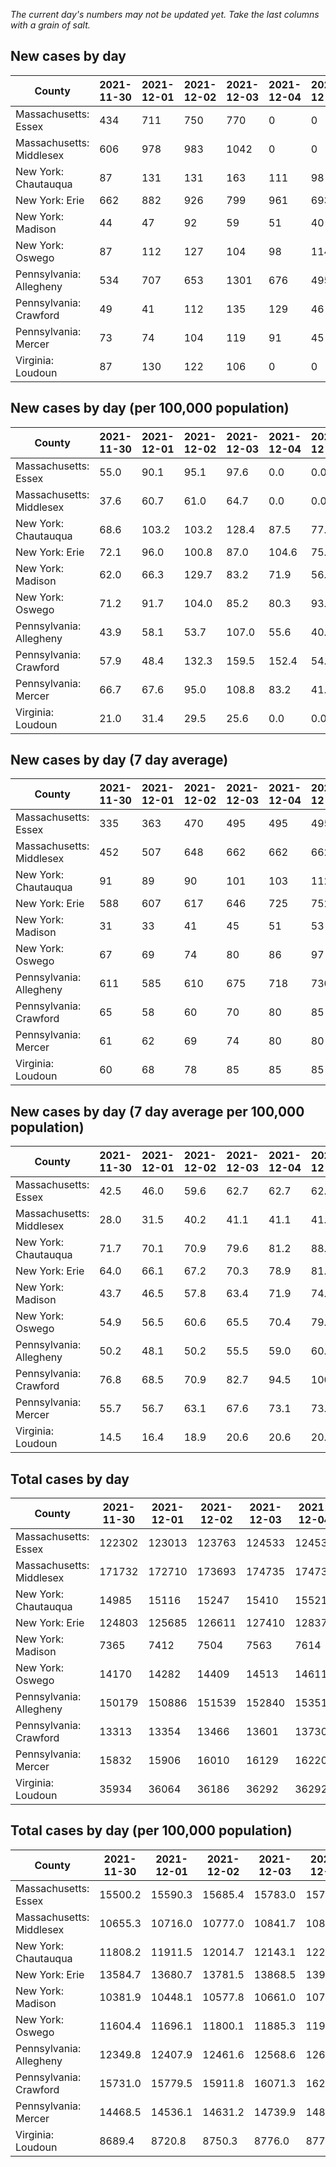 _The current day's numbers may not be updated yet. Take the last columns with a grain of salt._
## New cases by day

| County | 2021-11-30 | 2021-12-01 | 2021-12-02 | 2021-12-03 | 2021-12-04 | 2021-12-05 | 2021-12-06 |
| --- | --- | --- | --- | --- | --- | --- | --- |
| Massachusetts: Essex | 434 | 711 | 750 | 770 | 0 | 0 | 1479 |
| Massachusetts: Middlesex | 606 | 978 | 983 | 1042 | 0 | 0 | 2156 |
| New York: Chautauqua | 87 | 131 | 131 | 163 | 111 | 98 | 89 |
| New York: Erie | 662 | 882 | 926 | 799 | 961 | 693 | 664 |
| New York: Madison | 44 | 47 | 92 | 59 | 51 | 40 | 26 |
| New York: Oswego | 87 | 112 | 127 | 104 | 98 | 114 | 59 |
| Pennsylvania: Allegheny | 534 | 707 | 653 | 1301 | 676 | 495 | 352 |
| Pennsylvania: Crawford | 49 | 41 | 112 | 135 | 129 | 46 | 64 |
| Pennsylvania: Mercer | 73 | 74 | 104 | 119 | 91 | 45 | 50 |
| Virginia: Loudoun | 87 | 130 | 122 | 106 | 0 | 0 | 279 |

## New cases by day (per 100,000 population)

| County | 2021-11-30 | 2021-12-01 | 2021-12-02 | 2021-12-03 | 2021-12-04 | 2021-12-05 | 2021-12-06 |
| --- | --- | --- | --- | --- | --- | --- | --- |
| Massachusetts: Essex | 55.0 | 90.1 | 95.1 | 97.6 | 0.0 | 0.0 | 187.4 |
| Massachusetts: Middlesex | 37.6 | 60.7 | 61.0 | 64.7 | 0.0 | 0.0 | 133.8 |
| New York: Chautauqua | 68.6 | 103.2 | 103.2 | 128.4 | 87.5 | 77.2 | 70.1 |
| New York: Erie | 72.1 | 96.0 | 100.8 | 87.0 | 104.6 | 75.4 | 72.3 |
| New York: Madison | 62.0 | 66.3 | 129.7 | 83.2 | 71.9 | 56.4 | 36.7 |
| New York: Oswego | 71.2 | 91.7 | 104.0 | 85.2 | 80.3 | 93.4 | 48.3 |
| Pennsylvania: Allegheny | 43.9 | 58.1 | 53.7 | 107.0 | 55.6 | 40.7 | 28.9 |
| Pennsylvania: Crawford | 57.9 | 48.4 | 132.3 | 159.5 | 152.4 | 54.4 | 75.6 |
| Pennsylvania: Mercer | 66.7 | 67.6 | 95.0 | 108.8 | 83.2 | 41.1 | 45.7 |
| Virginia: Loudoun | 21.0 | 31.4 | 29.5 | 25.6 | 0.0 | 0.0 | 67.5 |

## New cases by day (7 day average)

| County | 2021-11-30 | 2021-12-01 | 2021-12-02 | 2021-12-03 | 2021-12-04 | 2021-12-05 | 2021-12-06 |
| --- | --- | --- | --- | --- | --- | --- | --- |
| Massachusetts: Essex | 335 | 363 | 470 | 495 | 495 | 495 | 592 |
| Massachusetts: Middlesex | 452 | 507 | 648 | 662 | 662 | 662 | 824 |
| New York: Chautauqua | 91 | 89 | 90 | 101 | 103 | 112 | 116 |
| New York: Erie | 588 | 607 | 617 | 646 | 725 | 752 | 798 |
| New York: Madison | 31 | 33 | 41 | 45 | 51 | 53 | 51 |
| New York: Oswego | 67 | 69 | 74 | 80 | 86 | 97 | 100 |
| Pennsylvania: Allegheny | 611 | 585 | 610 | 675 | 718 | 730 | 674 |
| Pennsylvania: Crawford | 65 | 58 | 60 | 70 | 80 | 85 | 82 |
| Pennsylvania: Mercer | 61 | 62 | 69 | 74 | 80 | 80 | 79 |
| Virginia: Loudoun | 60 | 68 | 78 | 85 | 85 | 85 | 103 |

## New cases by day (7 day average per 100,000 population)

| County | 2021-11-30 | 2021-12-01 | 2021-12-02 | 2021-12-03 | 2021-12-04 | 2021-12-05 | 2021-12-06 |
| --- | --- | --- | --- | --- | --- | --- | --- |
| Massachusetts: Essex | 42.5 | 46.0 | 59.6 | 62.7 | 62.7 | 62.7 | 75.0 |
| Massachusetts: Middlesex | 28.0 | 31.5 | 40.2 | 41.1 | 41.1 | 41.1 | 51.1 |
| New York: Chautauqua | 71.7 | 70.1 | 70.9 | 79.6 | 81.2 | 88.3 | 91.4 |
| New York: Erie | 64.0 | 66.1 | 67.2 | 70.3 | 78.9 | 81.9 | 86.9 |
| New York: Madison | 43.7 | 46.5 | 57.8 | 63.4 | 71.9 | 74.7 | 71.9 |
| New York: Oswego | 54.9 | 56.5 | 60.6 | 65.5 | 70.4 | 79.4 | 81.9 |
| Pennsylvania: Allegheny | 50.2 | 48.1 | 50.2 | 55.5 | 59.0 | 60.0 | 55.4 |
| Pennsylvania: Crawford | 76.8 | 68.5 | 70.9 | 82.7 | 94.5 | 100.4 | 96.9 |
| Pennsylvania: Mercer | 55.7 | 56.7 | 63.1 | 67.6 | 73.1 | 73.1 | 72.2 |
| Virginia: Loudoun | 14.5 | 16.4 | 18.9 | 20.6 | 20.6 | 20.6 | 24.9 |

## Total cases by day

| County | 2021-11-30 | 2021-12-01 | 2021-12-02 | 2021-12-03 | 2021-12-04 | 2021-12-05 | 2021-12-06 |
| --- | --- | --- | --- | --- | --- | --- | --- |
| Massachusetts: Essex | 122302 | 123013 | 123763 | 124533 | 124533 | 124533 | 126012 |
| Massachusetts: Middlesex | 171732 | 172710 | 173693 | 174735 | 174735 | 174735 | 176891 |
| New York: Chautauqua | 14985 | 15116 | 15247 | 15410 | 15521 | 15619 | 15708 |
| New York: Erie | 124803 | 125685 | 126611 | 127410 | 128371 | 129064 | 129728 |
| New York: Madison | 7365 | 7412 | 7504 | 7563 | 7614 | 7654 | 7680 |
| New York: Oswego | 14170 | 14282 | 14409 | 14513 | 14611 | 14725 | 14784 |
| Pennsylvania: Allegheny | 150179 | 150886 | 151539 | 152840 | 153516 | 154011 | 154363 |
| Pennsylvania: Crawford | 13313 | 13354 | 13466 | 13601 | 13730 | 13776 | 13840 |
| Pennsylvania: Mercer | 15832 | 15906 | 16010 | 16129 | 16220 | 16265 | 16315 |
| Virginia: Loudoun | 35934 | 36064 | 36186 | 36292 | 36292 | 36292 | 36571 |

## Total cases by day (per 100,000 population)

| County | 2021-11-30 | 2021-12-01 | 2021-12-02 | 2021-12-03 | 2021-12-04 | 2021-12-05 | 2021-12-06 |
| --- | --- | --- | --- | --- | --- | --- | --- |
| Massachusetts: Essex | 15500.2 | 15590.3 | 15685.4 | 15783.0 | 15783.0 | 15783.0 | 15970.4 |
| Massachusetts: Middlesex | 10655.3 | 10716.0 | 10777.0 | 10841.7 | 10841.7 | 10841.7 | 10975.4 |
| New York: Chautauqua | 11808.2 | 11911.5 | 12014.7 | 12143.1 | 12230.6 | 12307.8 | 12378.0 |
| New York: Erie | 13584.7 | 13680.7 | 13781.5 | 13868.5 | 13973.1 | 14048.5 | 14120.8 |
| New York: Madison | 10381.9 | 10448.1 | 10577.8 | 10661.0 | 10732.9 | 10789.2 | 10825.9 |
| New York: Oswego | 11604.4 | 11696.1 | 11800.1 | 11885.3 | 11965.5 | 12058.9 | 12107.2 |
| Pennsylvania: Allegheny | 12349.8 | 12407.9 | 12461.6 | 12568.6 | 12624.2 | 12664.9 | 12693.9 |
| Pennsylvania: Crawford | 15731.0 | 15779.5 | 15911.8 | 16071.3 | 16223.8 | 16278.1 | 16353.7 |
| Pennsylvania: Mercer | 14468.5 | 14536.1 | 14631.2 | 14739.9 | 14823.1 | 14864.2 | 14909.9 |
| Virginia: Loudoun | 8689.4 | 8720.8 | 8750.3 | 8776.0 | 8776.0 | 8776.0 | 8843.4 |
